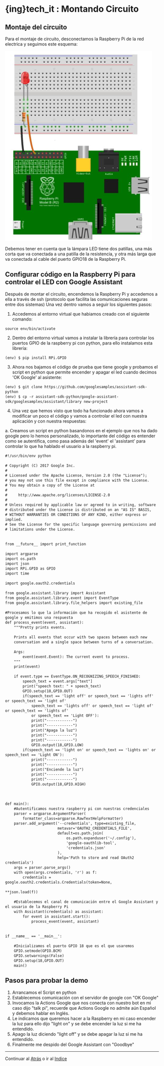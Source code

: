# {ing}tech_it : Montando Circuito

## Montaje del circuito

Para el montaje de circuito, desconectamos la Raspberry Pi de la red electrica y seguimos este esquema:

![CIRCUITO](./images/circuito_led_raspberry_pi.jpg)


Debemos tener en cuenta que la lámpara LED tiene dos patillas, una más corta que va conectada a una patilla de la resistencia, y otra más larga que va conectada al cable del puerto GPIO18 de la Raspberry Pi.

## Configurar código en la Raspberry Pi para controlar el LED con Google Assistant

Después de montar el circuito, encendemos la Raspberry Pi y accedemos a ella a través de ssh (protocolo que facilita las comunicaciones seguras entre dos sistemas) Una vez dentro vamos a seguir los siguientes pasos:

1.	Accedemos al entorno virtual que habiamos creado con el siguiente comando:

~~~
source env/bin/activate
~~~ 

2.	Dentro del entorno virtual vamos a instalar la librería para controlar los puertos GPIO de la raspberry pi con python, para ello instalamos esta librería:

~~~
(env) $ pip install RPi.GPIO
~~~ 

3.	Ahora nos bajamos el código de prueba que tiene google y probamos el script en python que permite encender y apagar el led cuando decimos 'OK Google' al asistente:

~~~
(env) $ git clone https://github.com/googlesamples/assistant-sdk-python
(env) $ cp -r assistant-sdk-python/google-assistant-sdk/googlesamples/assistant/library new-project
~~~

4.	Una vez que hemos visto que todo ha funcionado ahora vamos a modificar un poco el código y vamos a controlar el led con nuestra aplicación y con nuestra respuestas:

a.	Creamos un script en python basandonos en el ejemplo que nos ha dado google pero lo hemos personalizado, lo importante del código es entender como se autentifica, como pasa además del 'event' el 'assistant' para controlar lo que ha hablado el usuario a la raspberry pi.

~~~
#!/usr/bin/env python

# Copyright (C) 2017 Google Inc.
#
# Licensed under the Apache License, Version 2.0 (the "License");
# you may not use this file except in compliance with the License.
# You may obtain a copy of the License at
#
#     http://www.apache.org/licenses/LICENSE-2.0
#
# Unless required by applicable law or agreed to in writing, software
# distributed under the License is distributed on an "AS IS" BASIS,
# WITHOUT WARRANTIES OR CONDITIONS OF ANY KIND, either express or implied.
# See the License for the specific language governing permissions and
# limitations under the License.


from __future__ import print_function

import argparse
import os.path
import json
import RPi.GPIO as GPIO
import time

import google.oauth2.credentials

from google.assistant.library import Assistant
from google.assistant.library.event import EventType
from google.assistant.library.file_helpers import existing_file

#Procesamos lo que la información que ha recogido el asistente de google y emitimos una respuesta
def process_event(event, assistant):
    """Pretty prints events.

    Prints all events that occur with two spaces between each new
    conversation and a single space between turns of a conversation.

    Args:
        event(event.Event): The current event to process.
    """
    print(event)

    if event.type == EventType.ON_RECOGNIZING_SPEECH_FINISHED:
        speech_text = event.args["text"]
        print("speech text: " + speech_text)
        GPIO.setup(18,GPIO.OUT)
        if(speech_text == 'light off' or speech_text == 'lights off' or speech_text == 'light of'
            speech_text == 'lights off' or speech_text == 'light of' or speech_text == 'lights of'
            or speech_text == 'Light OFF'):
            print("------------")
            print("------------")
            print("Apaga la luz")
            print("------------")
            print("------------")
            GPIO.output(18,GPIO.LOW)
        if(speech_text == 'light on' or speech_text == 'lights on' or speech_text == 'Light ON'):
            print("------------")
            print("------------")
            print("Enciende la luz")
            print("------------")
            print("------------")
            GPIO.output(18,GPIO.HIGH)



def main():
    #Autentificamos nuestra raspberry pi con nuestras credenciales
    parser = argparse.ArgumentParser(
        formatter_class=argparse.RawTextHelpFormatter)
    parser.add_argument('--credentials', type=existing_file,
                        metavar='OAUTH2_CREDENTIALS_FILE',
                        default=os.path.join(
                            os.path.expanduser('~/.config'),
                            'google-oauthlib-tool',
                            'credentials.json'
                        ),
                        help='Path to store and read OAuth2 credentials')
    args = parser.parse_args()
    with open(args.credentials, 'r') as f:
        credentials = google.oauth2.credentials.Credentials(token=None,
                                                            **json.load(f))

    #Establecemos el canal de comunicación entre el Google Assistant y el usuario de la Raspberry Pi
    with Assistant(credentials) as assistant:
        for event in assistant.start():
            process_event(event, assistant)


if __name__ == '__main__':

    #Inicializamos el puerto GPIO 18 que es el que usaremos
    GPIO.setmode(GPIO.BCM)
    GPIO.setwarnings(False)
    GPIO.setup(18,GPIO.OUT)
    main()

~~~

## Pasos para probar la demo

1.	Arrancamos el Script en python
2.	Establecemos comunicación con el servidor de google con "OK Google"
3.	Invocamos la Actions Google que nos conecta con nuestro bot en mi caso dijo "talk pi", recuerde que Actions Google no admite aún Español y debemos hablar en Inglés.
4.	Le indicamos que queremos hacer a la Raspberry en mi caso encender la luz para ello dijo "light on" y se debe encender la luz si me ha entendido.
5.	Apago la luz diciendo "light off" y se debe apagar la luz si me ha entendido.
6.	Finalmente me despido del Google Assistant con "Goodbye"



--------
Continuar al  [Atrás](./creando_dialog_flow_y_action_google.md) o ir al [Indice](./index.md)
